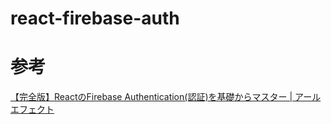 # react-firebase-auth

# 参考
[【完全版】ReactのFirebase Authentication(認証)を基礎からマスター | アールエフェクト](https://reffect.co.jp/react/react-firebase-auth)


